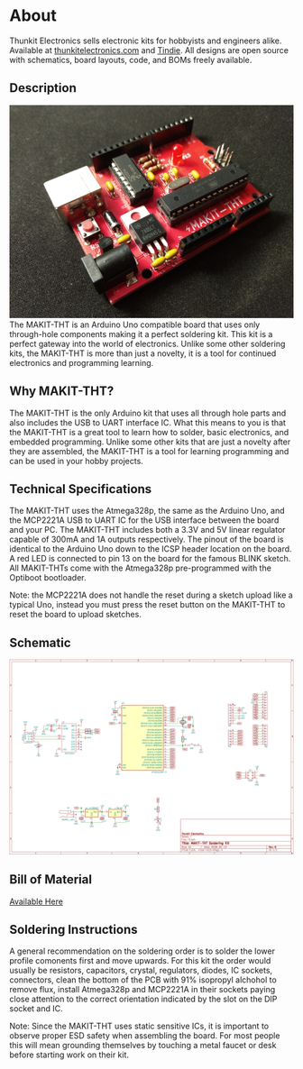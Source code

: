 # About #

Thunkit Electronics sells electronic kits for hobbyists and engineers alike. Available at [thunkitelectronics.com](https://thunkitelectronics.com/category.html?page=development) and [Tindie](https://www.tindie.com/stores/cmccaskey). All designs are open source with schematics, board layouts, code, and BOMs freely available.

## Description ###

![image goes here](IMAGES/MAKIT-THT_1.png)
The MAKIT-THT is an Arduino Uno compatible board that uses only through-hole components making it a perfect soldering kit. This kit is a perfect gateway into the world of electronics. Unlike some other soldering kits, the MAKIT-THT is more than just a novelty, it is a tool for continued electronics and programming learning.

## Why MAKIT-THT? ##
The MAKIT-THT is the only Arduino kit that uses all through hole parts and also includes the USB to UART interface IC. What this means to you is that the MAKIT-THT is a great tool to learn how to solder, basic electronics, and embedded programming. Unlike some other kits that are just a novelty after they are assembled, the MAKIT-THT is a tool for learning programming and can be used in your hobby projects.

## Technical Specifications ##

The MAKIT-THT uses the Atmega328p, the same as the Arduino Uno, and the MCP2221A USB to UART IC for the USB interface between the board and your PC. The MAKIT-THT includes both a 3.3V and 5V linear regulator capable of 300mA and 1A outputs respectively. The pinout of the board is identical to the Arduino Uno down to the ICSP header location on the board. A red LED is connected to pin 13 on the board for the famous BLINK sketch. All MAKIT-THTs come with the Atmega328p pre-programmed with the Optiboot bootloader. 

Note: the MCP2221A does not handle the reset during a sketch upload like a typical Uno, instead you must press the reset button on the MAKIT-THT to reset the board to upload sketches.

## Schematic ##
![image goes here](IMAGES/MAKIT-THT_SCHEM.png)

## Bill of Material ##
[Available Here](IMAGES/MAKIT-THT_BOM.html)

## Soldering Instructions ##
A general recommendation on the soldering order is to solder the lower profile comonents first and move upwards. For this kit the order would usually be resistors, capacitors, crystal, regulators, diodes, IC sockets, connectors, clean the bottom of the PCB with 91% isopropyl alchohol to remove flux, install Atmega328p and MCP2221A in their sockets paying close attention to the correct orientation indicated by the slot on the DIP socket and IC.

Note: Since the MAKIT-THT uses static sensitive ICs, it is important to observe proper ESD safety when assembling the board. For most people this will mean grounding themselves by touching a metal faucet or desk before starting work on their kit.
